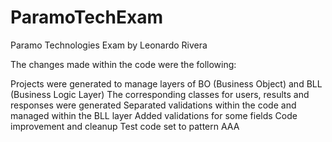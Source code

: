# ParamoTechExam
Paramo Technologies Exam by Leonardo Rivera

The changes made within the code were the following:

Projects were generated to manage layers of BO (Business Object) and BLL (Business Logic Layer)
The corresponding classes for users, results and responses were generated
Separated validations within the code and managed within the BLL layer
Added validations for some fields
Code improvement and cleanup
Test code set to pattern AAA
